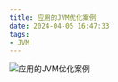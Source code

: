 ```yaml
---
title: 应用的JVM优化案例
date: 2024-04-05 16:47:33
tags:
- JVM
---
```



![应用的JVM优化案例](/pic/工程/服务端/一次应用的JVM调优示例/JVM调优示例.jpg)
